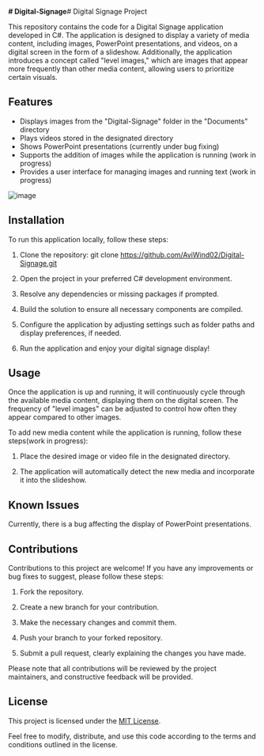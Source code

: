 **# Digital-Signage**# Digital Signage Project

This repository contains the code for a Digital Signage application developed in C#. The application is designed to display a variety of media content, including images, PowerPoint presentations, and videos, on a digital screen in the form of a slideshow. Additionally, the application introduces a concept called "level images," which are images that appear more frequently than other media content, allowing users to prioritize certain visuals.

## Features

- Displays images from the "Digital-Signage" folder in the "Documents" directory
- Plays videos stored in the designated directory
- Shows PowerPoint presentations (currently under bug fixing)
- Supports the addition of images while the application is running (work in progress)
- Provides a user interface for managing images and running text (work in progress)

![image](https://github.com/AviWind02/Digital-Signage/assets/59033172/045b4992-f1f1-4575-8399-aeb719c456f5)


## Installation

To run this application locally, follow these steps:

1. Clone the repository: git clone https://github.com/AviWind02/Digital-Signage.git

2. Open the project in your preferred C# development environment.

3. Resolve any dependencies or missing packages if prompted.

4. Build the solution to ensure all necessary components are compiled.

5. Configure the application by adjusting settings such as folder paths and display preferences, if needed.

6. Run the application and enjoy your digital signage display!

## Usage

Once the application is up and running, it will continuously cycle through the available media content, displaying them on the digital screen. The frequency of "level images" can be adjusted to control how often they appear compared to other images.

To add new media content while the application is running, follow these steps(work in progress):

1. Place the desired image or video file in the designated directory.

2. The application will automatically detect the new media and incorporate it into the slideshow.

## Known Issues

Currently, there is a bug affecting the display of PowerPoint presentations.

## Contributions

Contributions to this project are welcome! If you have any improvements or bug fixes to suggest, please follow these steps:

1. Fork the repository.

2. Create a new branch for your contribution.

3. Make the necessary changes and commit them.

4. Push your branch to your forked repository.

5. Submit a pull request, clearly explaining the changes you have made.

Please note that all contributions will be reviewed by the project maintainers, and constructive feedback will be provided.

## License

This project is licensed under the [MIT License](LICENSE).

Feel free to modify, distribute, and use this code according to the terms and conditions outlined in the license.
